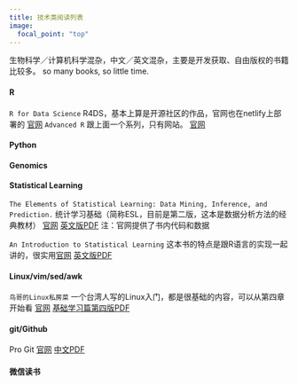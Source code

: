 ```yaml
---
title: 技术类阅读列表
image:
  focal_point: "top"
---
```

生物科学／计算机科学混杂，中文／英文混杂，主要是开发获取、自由版权的书籍比较多。
so many books, so little time.
<!--more-->
#### R
`R for Data Science` R4DS，基本上算是开源社区的作品，官网也在netlify上部署的
[官网](https://r4ds.had.co.nz/) 
`Advanced R` 跟上面一个系列，只有网站。
[官网](https://adv-r.hadley.nz/index.html) 



#### Python

#### Genomics

#### Statistical Learning
`The Elements of Statistical Learning: Data Mining, Inference, and Prediction.` 统计学习基础（简称ESL，目前是第二版，这本是数据分析方法的经典教材） [官网](https://www.ebi.ac.uk/metagenomics/) [英文版PDF](static/uploads/ESLII.pdf) 注：官网提供了书内代码和数据

`An Introduction to Statistical Learning` 这本书的特点是跟R语言的实现一起讲的，很实用[官网](https://www.statlearning.com/) [英文版PDF](static/uploads/ISLRv2.pdf)

#### Linux/vim/sed/awk
`鸟哥的Linux私房菜` 一个台湾人写的Linux入门，都是很基础的内容，可以从第四章开始看 [官网](http://cn.linux.vbird.org/) [基础学习篇第四版PDF](static/uploads/vbird-linux-basic-4e.pdf) 

#### git/Github
Pro Git [官网](https://dz2904.gitbooks.io/progit2-gitbook/content/) [中文PDF](static/uploads/progit-zh-v2.1.1.pdf) 

#### 微信读书





